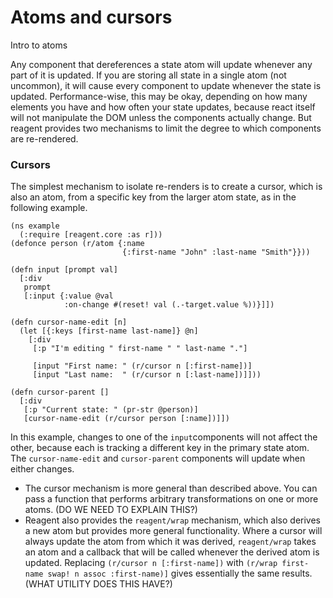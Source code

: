 # Atoms and cursors

Intro to atoms

Any component that dereferences a state atom will update whenever any part of it is updated.  If you are storing all state in a single atom \(not uncommon\), it will cause every component to update whenever the state is updated.  Performance-wise, this may be okay, depending on how many elements you have and how often your state updates, because react itself will not manipulate the DOM unless the components actually change.  But reagent provides two mechanisms to limit the degree to which components are re-rendered.

### Cursors

The simplest mechanism to isolate re-renders is to create a cursor, which is also an atom, from a specific key from the larger atom state, as in the following example.

```
(ns example
  (:require [reagent.core :as r]))
(defonce person (r/atom {:name
                         {:first-name "John" :last-name "Smith"}}))

(defn input [prompt val]
  [:div
   prompt
   [:input {:value @val
            :on-change #(reset! val (.-target.value %))}]])

(defn cursor-name-edit [n]
  (let [{:keys [first-name last-name]} @n]
    [:div
     [:p "I'm editing " first-name " " last-name "."]

     [input "First name: " (r/cursor n [:first-name])]
     [input "Last name:  " (r/cursor n [:last-name])]]))

(defn cursor-parent []
  [:div
   [:p "Current state: " (pr-str @person)]
   [cursor-name-edit (r/cursor person [:name])]])
```

In this example, changes to one of the `input`components will not affect the other, because each is tracking a different key in the primary state atom.  The `cursor-name-edit` and `cursor-parent` components will update when either changes.

* The cursor mechanism is more general than described above.  You can pass a function that performs arbitrary transformations on one or more atoms.  \(DO WE NEED TO EXPLAIN THIS?\)
* Reagent also provides the `reagent/wrap` mechanism, which also derives a new atom but provides more general functionality.  Where a cursor will always update the atom from which it was derived, `reagent/wrap` takes an atom and a callback that will be called whenever the derived atom is updated.  Replacing `(r/cursor n [:first-name])` with `(r/wrap first-name swap! n assoc :first-name)]` gives essentially the same results.  \(WHAT UTILITY DOES THIS HAVE?\)



